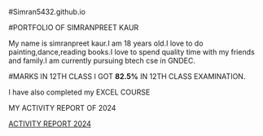 #Simran5432.github.io

#PORTFOLIO OF SIMRANPREET KAUR

My name is simranpreet kaur.I am 18 years old.I love to do painting,dance,reading books.I love to spend quality time with my friends and family.I am currently  pursuing btech cse in GNDEC.

#MARKS IN 12TH CLASS
I GOT **82.5%** IN 12TH CLASS EXAMINATION.

I have also completed my EXCEL COURSE

MY ACTIVITY REPORT OF 2024 

[ACTIVITY REPORT 2024](https://simran5432.github.io/Simran54321.github.io/)







